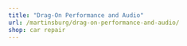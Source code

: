 ```yaml
---
title: "Drag-On Performance and Audio"
url: /martinsburg/drag-on-performance-and-audio/
shop: car repair
---
```

